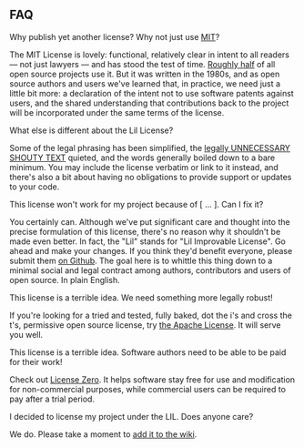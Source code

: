 FAQ
---

Why publish yet another license? Why not just use [MIT](http://mitlicense.org)?

The MIT License is lovely: functional, relatively clear in intent to all readers
— not just lawyers — and has stood the test of time.
[Roughly half](https://github.com/blog/1964-open-source-license-usage-on-github-com)
of all open source projects use it. But it was written in the 1980s, and as open
source authors and users we've learned that, in practice, we need just a little
bit more: a declaration of the intent not to use software patents against users,
and the shared understanding that contributions back to the project will be
incorporated under the same terms of the license.


What else is different about the Lil License?

Some of the legal phrasing has been simplified, the [legally UNNECESSARY SHOUTY
TEXT](https://www.cameronhuff.com/blog/why-not-use-CAPITAL-LETTERS/index.html)
quieted, and the words generally boiled down to a bare minimum. You may
include the license verbatim or link to it instead, and there's also a bit about
having no obligations to provide support or updates to your code.


This license won't work for my project because of [ ... ]. Can I fix it?

You certainly can. Although we've put significant care and thought into the
precise formulation of this license, there's no reason why it shouldn't be made
even better. In fact, the "Lil" stands for "Lil Improvable License". Go ahead
and make your changes. If you think they'd benefit everyone, please submit them
[on Github](https://github.com/jashkenas/lil-license). The goal here is to
whittle this thing down to a minimal social and legal contract among authors,
contributors and users of open source. In plain English.


This license is a terrible idea. We need something more legally robust!

If you're looking for a tried and tested, fully baked, dot the i's and cross
the t's, permissive open source license, try
[the Apache License](https://www.apache.org/licenses/LICENSE-2.0). It will serve
you well.


This license is a terrible idea. Software authors need to be able to be paid for
their work!

Check out [License Zero](https://licensezero.com/). It helps software stay free
for use and modification for non-commercial purposes, while commercial users
can be required to pay after a trial period.


I decided to license my project under the LIL. Does anyone care?

We do. Please take a moment to
[add it to the wiki](https://github.com/jashkenas/lil-license/wiki/List-of-LIL-Licensed-Projects).
